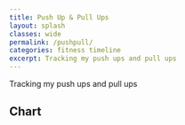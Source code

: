 ```yaml
---
title: Push Up & Pull Ups
layout: splash
classes: wide
permalink: /pushpull/
categories: fitness timeline
excerpt: Tracking my push ups and pull ups
---
```


Tracking my push ups and pull ups

## Chart

<html>
<head>
<script type="text/javascript" src="https://www.gstatic.com/charts/loader.js"></script>

<script type="text/javascript">
    google.charts.load('current', {'packages':['line']});
    google.charts.setOnLoadCallback(drawGID);

    function drawGID() {
      var queryString = encodeURIComponent('SELECT A, B, F');
      var query = new google.visualization.Query(
        'https://docs.google.com/spreadsheets/d/1jmy6JewPfJdo_cDG9FPxQiL2t4KD0kD9zUgTNEsAFW8/gviz/tq?gid=0&headers=1&tq=' + queryString);
      query.send(handleQueryResponse);
    }

    function handleQueryResponse(response) {
      if (response.isError()) {
        alert('Error in query: ' + response.getMessage() + ' ' + response.getDetailedMessage());
        return;
      }

      var data = response.getDataTable();

      var options = {
        chart: {
        title: 'Push Ups and Pull Ups'
        },
        height: 500,
        legend: { position: 'bottom' }
      };

      
      var chart = new google.charts.Line(document.getElementById('linechart_material'));
      chart.draw(data, google.charts.Line.convertOptions(options));
  }
  </script>
</head>
<body>
  <div id="linechart_material"></div>
</body>
</html>